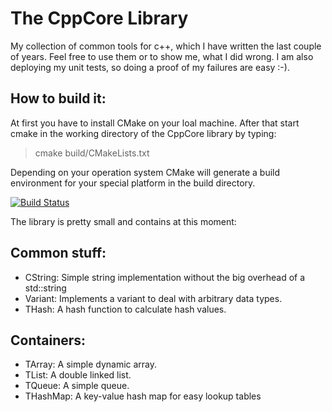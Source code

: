  The CppCore Library
=====================
My collection of common tools for c++, which I have written the last couple of years.
Feel free to use them or to show me, what I did wrong. I am also deploying my unit
tests, so doing a proof of my failures are easy :-).

How to build it:
----------------
At first you have to install CMake on your loal machine. After that start cmake
in the working directory of the CppCore library by typing:
> cmake build/CMakeLists.txt

Depending on your operation system CMake will generate a build environment for your special platform in the build directory.

[![Build Status](https://travis-ci.org/kimkulling/cppcore.png)](https://travis-ci.org/kimkulling/cppcore)

The library is pretty small and contains at this moment:

Common stuff:
-------------
- CString:  Simple string implementation without the big overhead of a std::string
- Variant:  Implements a variant to deal with arbitrary data types.
- THash:    A hash function to calculate hash values.

Containers:
----------
- TArray:    A simple dynamic array.
- TList:     A double linked list.
- TQueue:    A simple queue.
- THashMap:  A key-value hash map for easy lookup tables
